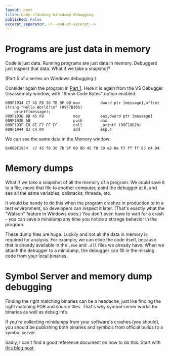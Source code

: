 ```yaml
---
layout: post
title: Understanding minidump debugging
published: False
excerpt_separator: <!--end-of-excerpt-->
---
```


# Programs are just data in memory

Code is just data. Running programs are just data in memory. Debuggers just inspect that data. What if we take a snapshot?

(Part 5 of a series on Windows debugging.)

<!--end-of-excerpt-->

Consider again the program in [Part 1](TODO). Here it is again from the VS Debugger Disassembly window, with "Show Code Bytes" option enabled:

```
009F1934 C7 45 F8 30 7B 9F 00 mov         dword ptr [message],offset string "Hello World!\n" (09F7B30h)  
    printf(message);
009F193B 8B 45 F8             mov         eax,dword ptr [message]  
009F193E 50                   push        eax  
009F193F E8 8E F7 FF FF       call        _printf (09F10D2h)  
009F1944 83 C4 04             add         esp,4  
```

We can see the same data in the Memory window:

```
0x009F1934  c7 45 f8 30 7b 9f 00 8b 45 f8 50 e8 8e f7 ff ff 83 c4 04
```

# Memory dumps

What if we take a snapshot of all the memory of a program. We could save it to a file, move that file to another computer, point the debugger at it, and see all the same variables, callstacks, threads, etc.

It would be handy to do this when the program crashes in production or in a test environment, so developers can inspect it later. (That's exactly what the "Watson" feature in Windows does.) You don't even have to wait for a crash - you can save a minidump any time you notice a strange behavior in the program.

These dump files are huge. Luckily and not all the data in memory is required for analysis. For example, we can elide the code itself, because that is already available in the `.exe` and `.dll` files we already have. When we attach the debugger to a minidump, the debugger can fill in the missing code from your local binaries.

# Symbol Server and memory dump debugging

Finding the right matching binaries can be a headache, just like finding the right matching PDB and source files. That's why symbol server works for binaries as well as debug info.

If you're collecting minidumps from your software's crashes (you should), you should be publishing both binaries and symbols from official builds to a symbol server.

Sadly, I can't find a good reference document on how to do this. Start with [this blog post](https://www.timdbg.com/posts/symbol-indexing/).

